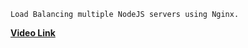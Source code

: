 ```
Load Balancing multiple NodeJS servers using Nginx.
```

**[Video Link](https://youtu.be/eYXXEWVTZpk)**
